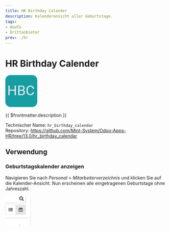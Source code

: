 ```yaml
---
title: HR Birthday Calender
description: Kalenderansicht aller Geburtstage.
tags:
- HowTo
- Drittanbieter
prev: ./hr
---
```

# HR Birthday Calender
![](attachments/icon_hr_birthday_calendar.png)

{{ $frontmatter.description }}

Technischer Name: `hr_birthday_calendar`\
Repository: <https://github.com/Mint-System/Odoo-Apps-HR/tree/13.0/hr_birthday_calendar>

## Verwendung

### Geburtstagskalender anzeigen

Navigieren Sie nach *Personal > Mitarbeiterverzeichnis* und klicken Sie auf die Kalender-Ansicht. Nun erscheinen alle eingetragenen Geburtstage ohne Jahreszahl.

![](attachments/Kalender-Symbol.png)